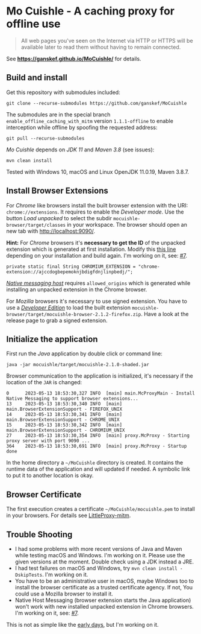 # Mo Cuishle - A caching proxy for offline use

> All web pages you've seen on the Internet via HTTP or HTTPS will be available later to read them without having to remain connected.

See **https://ganskef.github.io/MoCuishle/** for details.

## Build and install

Get this repository with submodules included:

    git clone --recurse-submodules https://github.com/ganskef/MoCuishle

The submodules are in the special branch `enable_offline_caching_with_mitm` version `1.1.1-offline` to enable interception while offline by spoofing the requested address:

    git pull --recurse-submodules

*Mo Cuishle* depends on *JDK 11* and *Maven 3.8* (see issues):

    mvn clean install

Tested with Windows 10, macOS and Linux OpenJDK 11.0.19, Maven 3.8.7.

## Install Browser Extensions

For *Chrome* like browsers install the built browser extension with the URI: `chrome://extensions`. It requires to enable the *Developer mode*. Use the button *Load unpacked* to select the subdir `mocuishle-browser/target/classes` in your workspace. The browser should open an new tab with <http://localhost:9090/>.

**Hint:** For *Chrome* browsers it's **necessary to get the ID** of the unpacked extension which is generated at first installation. Modify this [this line](https://github.com/ganskef/MoCuishle/blob/master/mocuishle/src/main/java/de/ganskef/mocuishle/main/BrowserExtensionSupport.java#L158) depending on your installation and build again. I'm working on it, see: [#7](https://github.com/ganskef/MoCuishle/issues/7).

    private static final String CHROMIUM_EXTENSION = "chrome-extension://ajccdogbepemoknjbdigfdnjlinpbedj/";

*[Native messaging host](https://developer.chrome.com/docs/apps/nativeMessaging/#native-messaging-host)* requires `allowed_origins` which is generated while installing an unpacked extension in the Chrome browser.

For *Mozilla* browsers it's necessary to use signed extension. You have to use a *[Developer Edition](https://www.mozilla.org/firefox/developer/)* to load the built extension `mocuishle-browser/target/mocuishle-browser-2.1.2-firefox.zip`. Have a look at the release page to grab a signed extension.

## Initialize the application

First run the *Java* application by double click or command line:

    java -jar mocuishle/target/mocuishle-2.1.0-shaded.jar

Browser communication to the application is initialized, it's necessary if the location of the `JAR` is changed:

    0      2023-05-13 18:53:30,327 INFO  [main] main.McProxyMain - Install Native Messaging to support browser extensions...
    13     2023-05-13 18:53:30,340 INFO  [main] main.BrowserExtensionSupport - FIREFOX_UNIX
    14     2023-05-13 18:53:30,341 INFO  [main] main.BrowserExtensionSupport - CHROME_UNIX
    15     2023-05-13 18:53:30,342 INFO  [main] main.BrowserExtensionSupport - CHROMIUM_UNIX
    27     2023-05-13 18:53:30,354 INFO  [main] proxy.McProxy - Starting proxy server with port 9090 ...
    364    2023-05-13 18:53:30,691 INFO  [main] proxy.McProxy - Startup done

In the home directory a `~/MoCuishle` directory is created. It contains the runtime data of the application and will updated if needed. A symbolic link to put it to another location is okay.

## Browser Certificate

The first execution creates a certificate `~/MoCuishle/mocuishle.pem` to install in your browsers. For details see [LittleProxy-mitm](https://github.com/ganskef/LittleProxy-mitm#get-it-up-and-running).

## Trouble Shooting

* I had some problems with more recent versions of Java and Maven while testing macOS and Windows. I'm working on it. Please use the given versions at the moment. Double check using a JDK instead a JRE.
* I had test failures on macOS and Windows, try `mvn clean install -DskipTests`. I'm working on it.
* You have to be an administrative user in macOS, maybe Windows too to install the browser certificate as a trusted certificate agency. If not, You could use a Mozilla browser to install it.
* Native Host Messaging (browser extension starts the Java application) won't work with new installed unpacked extension in Chrome browsers. I'm working on it, see: [#7](https://github.com/ganskef/MoCuishle/issues/7).

This is not as simple like the [early days](https://ganskef.github.io/MoCuishle/#!2016-09-26-mocuishle.md#The_vision_-_Ideas_behind), but I'm working on it.